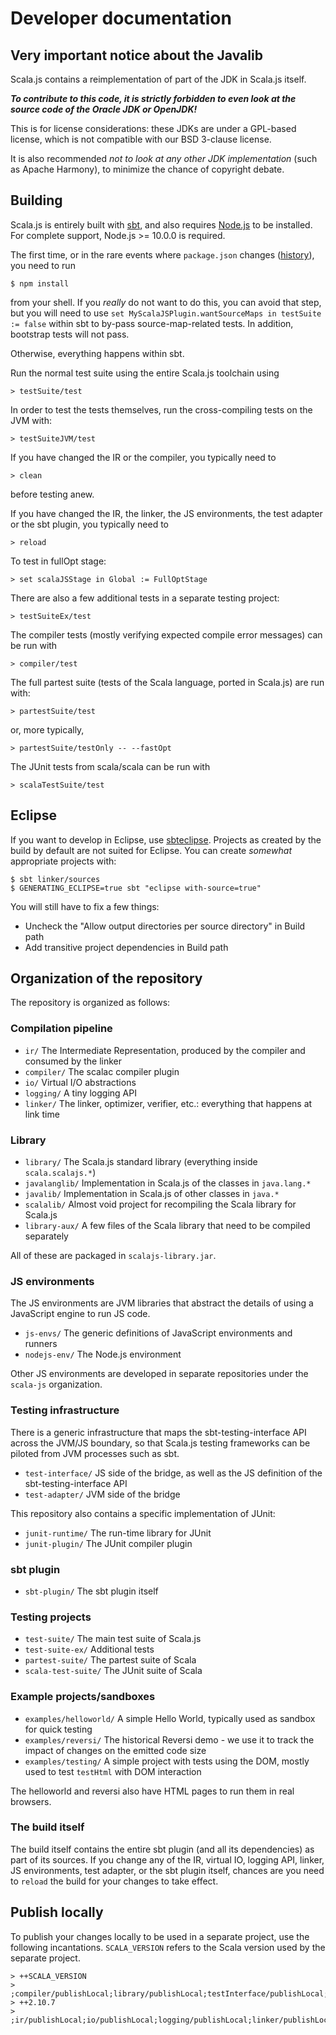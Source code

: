# Developer documentation

## Very important notice about the Javalib

Scala.js contains a reimplementation of part of the JDK in Scala.js itself.

***To contribute to this code, it is strictly forbidden to even look at the
source code of the Oracle JDK or OpenJDK!***

This is for license considerations: these JDKs are under a GPL-based license,
which is not compatible with our BSD 3-clause license.

It is also recommended *not to look at any other JDK implementation* (such as
Apache Harmony), to minimize the chance of copyright debate.

## Building

Scala.js is entirely built with [sbt](https://www.scala-sbt.org/), and also
requires [Node.js](https://nodejs.org/en/) to be installed. For complete
support, Node.js >= 10.0.0 is required.

The first time, or in the rare events where `package.json` changes
([history](https://github.com/scala-js/scala-js/commits/master/package.json)),
you need to run

    $ npm install

from your shell. If you *really* do not want to do this, you can avoid that
step, but you will need to use
`set MyScalaJSPlugin.wantSourceMaps in testSuite := false` within sbt to
by-pass source-map-related tests. In addition, bootstrap tests will not pass.

Otherwise, everything happens within sbt.

Run the normal test suite using the entire Scala.js toolchain using

    > testSuite/test

In order to test the tests themselves, run the cross-compiling tests on the JVM
with:

    > testSuiteJVM/test

If you have changed the IR or the compiler, you typically need to

    > clean

before testing anew.

If you have changed the IR, the linker, the JS environments, the test adapter
or the sbt plugin, you typically need to

    > reload

To test in fullOpt stage:

    > set scalaJSStage in Global := FullOptStage

There are also a few additional tests in a separate testing project:

    > testSuiteEx/test

The compiler tests (mostly verifying expected compile error messages) can be
run with

    > compiler/test

The full partest suite (tests of the Scala language, ported in Scala.js) are
run with:

    > partestSuite/test

or, more typically,

    > partestSuite/testOnly -- --fastOpt

The JUnit tests from scala/scala can be run with

    > scalaTestSuite/test

## Eclipse

If you want to develop in Eclipse, use
[sbteclipse](https://github.com/typesafehub/sbteclipse). Projects as created by
the build by default are not suited for Eclipse. You can create *somewhat*
appropriate projects with:

    $ sbt linker/sources
    $ GENERATING_ECLIPSE=true sbt "eclipse with-source=true"

You will still have to fix a few things:

* Uncheck the "Allow output directories per source directory" in Build path
* Add transitive project dependencies in Build path

## Organization of the repository

The repository is organized as follows:

### Compilation pipeline

* `ir/` The Intermediate Representation, produced by the compiler and consumed by the linker
* `compiler/` The scalac compiler plugin
* `io/` Virtual I/O abstractions
* `logging/` A tiny logging API
* `linker/` The linker, optimizer, verifier, etc.: everything that happens at link time

### Library

* `library/` The Scala.js standard library (everything inside `scala.scalajs.*`)
* `javalanglib/` Implementation in Scala.js of the classes in `java.lang.*`
* `javalib/` Implementation in Scala.js of other classes in `java.*`
* `scalalib/` Almost void project for recompiling the Scala library for Scala.js
* `library-aux/` A few files of the Scala library that need to be compiled separately

All of these are packaged in `scalajs-library.jar`.

### JS environments

The JS environments are JVM libraries that abstract the details of using a
JavaScript engine to run JS code.

* `js-envs/` The generic definitions of JavaScript environments and runners
* `nodejs-env/` The Node.js environment

Other JS environments are developed in separate repositories under the
`scala-js` organization.

### Testing infrastructure

There is a generic infrastructure that maps the sbt-testing-interface API
across the JVM/JS boundary, so that Scala.js testing frameworks can be piloted
from JVM processes such as sbt.

* `test-interface/` JS side of the bridge, as well as the JS definition of the
  sbt-testing-interface API
* `test-adapter/` JVM side of the bridge

This repository also contains a specific implementation of JUnit:

* `junit-runtime/` The run-time library for JUnit
* `junit-plugin/` The JUnit compiler plugin

### sbt plugin

* `sbt-plugin/` The sbt plugin itself

### Testing projects

* `test-suite/` The main test suite of Scala.js
* `test-suite-ex/` Additional tests
* `partest-suite/` The partest suite of Scala
* `scala-test-suite/` The JUnit suite of Scala

### Example projects/sandboxes

* `examples/helloworld/` A simple Hello World, typically used as sandbox for quick testing
* `examples/reversi/` The historical Reversi demo - we use it to track the impact of changes on the emitted code size
* `examples/testing/` A simple project with tests using the DOM, mostly used to test `testHtml` with DOM interaction

The helloworld and reversi also have HTML pages to run them in real browsers.

### The build itself

The build itself contains the entire sbt plugin (and all its dependencies) as
part of its sources.
If you change any of the IR, virtual IO, logging API, linker, JS environments,
test adapter, or the sbt plugin itself, chances are you need to `reload` the
build for your changes to take effect.

## Publish locally

To publish your changes locally to be used in a separate project, use the
following incantations.
`SCALA_VERSION` refers to the Scala version used by the separate project.

    > ++SCALA_VERSION
    > ;compiler/publishLocal;library/publishLocal;testInterface/publishLocal;jUnitRuntime/publishLocal;jUnitPlugin/publishLocal
    > ++2.10.7
    > ;ir/publishLocal;io/publishLocal;logging/publishLocal;linker/publishLocal;jsEnvs/publishLocal;jsEnvsTestKit/publishLocal;nodeJSEnv/publishLocal;testAdapter/publishLocal;sbtPlugin/publishLocal
